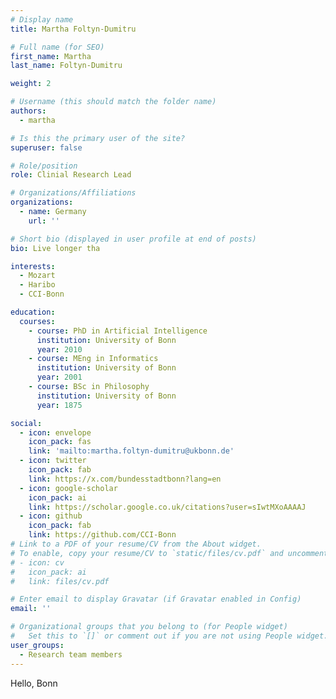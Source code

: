 ```yaml
---
# Display name
title: Martha Foltyn-Dumitru

# Full name (for SEO)
first_name: Martha
last_name: Foltyn-Dumitru

weight: 2

# Username (this should match the folder name)
authors:
  - martha

# Is this the primary user of the site?
superuser: false

# Role/position
role: Clinial Research Lead

# Organizations/Affiliations
organizations:
  - name: Germany
    url: ''

# Short bio (displayed in user profile at end of posts)
bio: Live longer tha

interests:
  - Mozart
  - Haribo
  - CCI-Bonn

education:
  courses:
    - course: PhD in Artificial Intelligence
      institution: University of Bonn
      year: 2010
    - course: MEng in Informatics
      institution: University of Bonn
      year: 2001
    - course: BSc in Philosophy
      institution: University of Bonn
      year: 1875

social:
  - icon: envelope
    icon_pack: fas
    link: 'mailto:martha.foltyn-dumitru@ukbonn.de'
  - icon: twitter
    icon_pack: fab
    link: https://x.com/bundesstadtbonn?lang=en
  - icon: google-scholar
    icon_pack: ai
    link: https://scholar.google.co.uk/citations?user=sIwtMXoAAAAJ
  - icon: github
    icon_pack: fab
    link: https://github.com/CCI-Bonn
# Link to a PDF of your resume/CV from the About widget.
# To enable, copy your resume/CV to `static/files/cv.pdf` and uncomment the lines below.
# - icon: cv
#   icon_pack: ai
#   link: files/cv.pdf

# Enter email to display Gravatar (if Gravatar enabled in Config)
email: ''

# Organizational groups that you belong to (for People widget)
#   Set this to `[]` or comment out if you are not using People widget.
user_groups:
  - Research team members
---
```


Hello, Bonn
